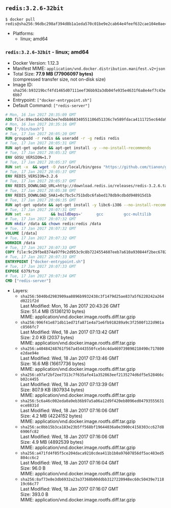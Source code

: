 ## `redis:3.2.6-32bit`

```console
$ docker pull redis@sha256:96dbc298af394d8b1a1eda570c01be9e2cab64e4feef632cae104e0ae44b483b
```

-	Platforms:
	-	linux; amd64

### `redis:3.2.6-32bit` - linux; amd64

-	Docker Version: 1.12.3
-	Manifest MIME: `application/vnd.docker.distribution.manifest.v2+json`
-	Total Size: **77.9 MB (77906097 bytes)**  
	(compressed transfer size, not on-disk size)
-	Image ID: `sha256:b93219bcf4fd1465d07111eef36bb92a3db04fe935e4631f6a8e4ef7c43e6bb7`
-	Entrypoint: `["docker-entrypoint.sh"]`
-	Default Command: `["redis-server"]`

```dockerfile
# Mon, 16 Jan 2017 20:35:09 GMT
ADD file:89ecb642d662ee7edbb868340551106d51336c7e589fdaca4111725ec64da957 in / 
# Mon, 16 Jan 2017 20:35:16 GMT
CMD ["/bin/bash"]
# Tue, 17 Jan 2017 20:05:20 GMT
RUN groupadd -r redis && useradd -r -g redis redis
# Tue, 17 Jan 2017 20:05:31 GMT
RUN apt-get update && apt-get install -y --no-install-recommends 		ca-certificates 		wget 	&& rm -rf /var/lib/apt/lists/*
# Tue, 17 Jan 2017 20:05:32 GMT
ENV GOSU_VERSION=1.7
# Tue, 17 Jan 2017 20:05:37 GMT
RUN set -x 	&& wget -O /usr/local/bin/gosu "https://github.com/tianon/gosu/releases/download/$GOSU_VERSION/gosu-$(dpkg --print-architecture)" 	&& wget -O /usr/local/bin/gosu.asc "https://github.com/tianon/gosu/releases/download/$GOSU_VERSION/gosu-$(dpkg --print-architecture).asc" 	&& export GNUPGHOME="$(mktemp -d)" 	&& gpg --keyserver ha.pool.sks-keyservers.net --recv-keys B42F6819007F00F88E364FD4036A9C25BF357DD4 	&& gpg --batch --verify /usr/local/bin/gosu.asc /usr/local/bin/gosu 	&& rm -r "$GNUPGHOME" /usr/local/bin/gosu.asc 	&& chmod +x /usr/local/bin/gosu 	&& gosu nobody true
# Tue, 17 Jan 2017 20:05:37 GMT
ENV REDIS_VERSION=3.2.6
# Tue, 17 Jan 2017 20:05:37 GMT
ENV REDIS_DOWNLOAD_URL=http://download.redis.io/releases/redis-3.2.6.tar.gz
# Tue, 17 Jan 2017 20:05:38 GMT
ENV REDIS_DOWNLOAD_SHA1=0c7bc5c751bdbc6fabed178db9cdbdd948915d1b
# Tue, 17 Jan 2017 20:06:35 GMT
RUN apt-get update && apt-get install -y libc6-i386 --no-install-recommends && rm -rf /var/lib/apt/lists/*
# Tue, 17 Jan 2017 20:07:31 GMT
RUN set -ex 		&& buildDeps=' 		gcc 		gcc-multilib 		libc6-dev-i386 		make 	' 	&& apt-get update 	&& apt-get install -y $buildDeps --no-install-recommends 	&& rm -rf /var/lib/apt/lists/* 		&& wget -O redis.tar.gz "$REDIS_DOWNLOAD_URL" 	&& echo "$REDIS_DOWNLOAD_SHA1 *redis.tar.gz" | sha1sum -c - 	&& mkdir -p /usr/src/redis 	&& tar -xzf redis.tar.gz -C /usr/src/redis --strip-components=1 	&& rm redis.tar.gz 		&& grep -q '^#define CONFIG_DEFAULT_PROTECTED_MODE 1$' /usr/src/redis/src/server.h 	&& sed -ri 's!^(#define CONFIG_DEFAULT_PROTECTED_MODE) 1$!\1 0!' /usr/src/redis/src/server.h 	&& grep -q '^#define CONFIG_DEFAULT_PROTECTED_MODE 0$' /usr/src/redis/src/server.h 		&& make -C /usr/src/redis 32bit 	&& make -C /usr/src/redis install 		&& rm -r /usr/src/redis 		&& apt-get purge -y --auto-remove $buildDeps
# Tue, 17 Jan 2017 20:07:32 GMT
RUN mkdir /data && chown redis:redis /data
# Tue, 17 Jan 2017 20:07:32 GMT
VOLUME [/data]
# Tue, 17 Jan 2017 20:07:32 GMT
WORKDIR /data
# Tue, 17 Jan 2017 20:07:33 GMT
COPY file:9c29fbe8374a97f9c2d953c9c8b7224554607eeb7a610a930844f2bec678265c in /usr/local/bin/ 
# Tue, 17 Jan 2017 20:07:33 GMT
ENTRYPOINT ["docker-entrypoint.sh"]
# Tue, 17 Jan 2017 20:07:33 GMT
EXPOSE 6379/tcp
# Tue, 17 Jan 2017 20:07:34 GMT
CMD ["redis-server"]
```

-	Layers:
	-	`sha256:5040bd2983909aa8896b9932438c3f1479d25ae837a5f6220242a264d0221f2d`  
		Last Modified: Mon, 16 Jan 2017 20:43:26 GMT  
		Size: 51.4 MB (51361210 bytes)  
		MIME: application/vnd.docker.image.rootfs.diff.tar.gzip
	-	`sha256:996f41e871db11ed71fa871e4a71e6fb918289a9c3f2500f122d901ac8566fc7`  
		Last Modified: Wed, 18 Jan 2017 07:13:42 GMT  
		Size: 2.0 KB (2037 bytes)  
		MIME: application/vnd.docker.image.rootfs.diff.tar.gzip
	-	`sha256:a40484248761f567a45443550fce54c4da469739890218490c717800e2dae94e`  
		Last Modified: Wed, 18 Jan 2017 07:13:46 GMT  
		Size: 16.6 MB (16617736 bytes)  
		MIME: application/vnd.docker.image.rootfs.diff.tar.gzip
	-	`sha256:a97af2bf2ee7313c7f635afe41a352863eef2135274d6df5e528466cb02c4455`  
		Last Modified: Wed, 18 Jan 2017 07:13:39 GMT  
		Size: 807.9 KB (807934 bytes)  
		MIME: application/vnd.docker.image.rootfs.diff.tar.gzip
	-	`sha256:5c6a46c002eda0a9eb36b97a5a06a12d9f420eb8096ed04793555631ece8831d`  
		Last Modified: Wed, 18 Jan 2017 07:16:06 GMT  
		Size: 4.2 MB (4224152 bytes)  
		MIME: application/vnd.docker.image.rootfs.diff.tar.gzip
	-	`sha256:ac0bb15b3ca183e23b5ff568bf19644036a0e3900c4158303cc627d86906fc82`  
		Last Modified: Wed, 18 Jan 2017 07:16:06 GMT  
		Size: 4.9 MB (4892539 bytes)  
		MIME: application/vnd.docker.image.rootfs.diff.tar.gzip
	-	`sha256:a471fd4f05f5ce204daca9210cdea411b1b0a97607856df5ac483ed5804cc6c2`  
		Last Modified: Wed, 18 Jan 2017 07:16:04 GMT  
		Size: 96.0 B  
		MIME: application/vnd.docker.image.rootfs.diff.tar.gzip
	-	`sha256:8af73e8e3db6932a23a37368b00ddbb3127220948ec60c50439e711819c66c77`  
		Last Modified: Wed, 18 Jan 2017 07:16:07 GMT  
		Size: 393.0 B  
		MIME: application/vnd.docker.image.rootfs.diff.tar.gzip
